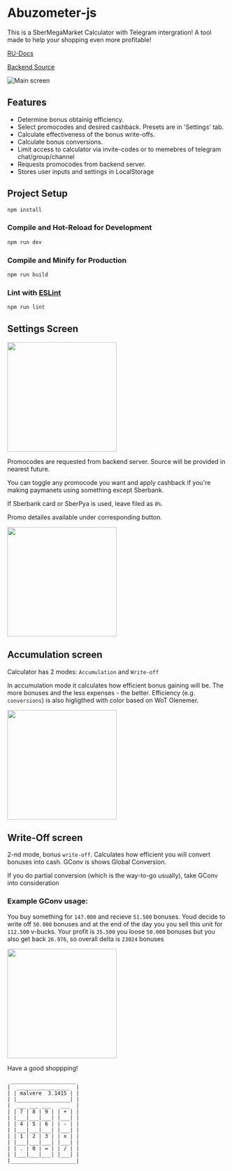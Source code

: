 # Abuzometer-js

This is a SberMegaMarket Calculator with Telegram intergration! A tool made to help your shopping even more profitable!

[RU-Docs](/.github/docs/README-RU.md)

[Backend Source](https://github.com/malvere/Megacalc-backend)

![Main screen](.github/screenshots/1.png)
## Features

- Determine bonus obtainig efficiency.
- Select promocodes and desired cashback. Presets are in 'Settings' tab.
- Calculate effectiveness of the bonus write-offs.
- Calculate bonus conversions.
- Limit access to calculator via invite-codes or to memebres of telegram chat/group/channel
- Requests promocodes from backend server. 
- Stores user inputs and settings in LocalStorage


## Project Setup

```sh
npm install
```

### Compile and Hot-Reload for Development

```sh
npm run dev
```

### Compile and Minify for Production

```sh
npm run build
```

### Lint with [ESLint](https://eslint.org/)

```sh
npm run lint
```
## Settings Screen
[<img src=".github/screenshots/2.png" width="250"/>](.github/screenshots/2.png)

Promocodes are requested from backend server. Source will be provided in nearest future.

You can toggle any promocode you want and apply cashback if you're making paymanets using something except Sberbank. 

If Sberbank card or SberPya is used, leave filed as `0%`.

Promo detailes available under corresponding button.

[<img src=".github/screenshots/3.png" width="250"/>](.github/screenshots/3.png)

## Accumulation screen

Calculator has 2 modes: `Accumulation` and `Write-off`

In accumulation mode it calculates how efficient bonus gaining will be. The more bonuses and the less expenses - the better. Efficiency (e.g. `conversions`) is also higligthed with color based on WoT Olenemer.

[<img src=".github/screenshots/4.png" width="250"/>](.github/screenshots/4.png)

## Write-Off screen

2-nd mode, bonus `write-off`. Calculates how efficient you will convert bonuses into cash. GConv is shows Global Conversion. 

If you do partial conversion (which is the way-to-go usually), take GConv into consideration
### Example GConv usage:

You buy something for `147.000` and recieve `51.500` bonuses. Youd decide to write off `50.000` bonuses and at the end of the day you you sell this unit for `112.500` v-bucks. Your profit is `35.500` you loose `50.000` bonuses but you also get back `26.976`, so overall delta is `23024` bonuses

[<img src=".github/screenshots/5.png" width="250"/>](.github/screenshots/5.png)

Have a good shoppping!

```
 _____________________
|  _________________  |
| | malvere  3.1415 | |
| |_________________| |
|  ___ ___ ___   ___  |
| | 7 | 8 | 9 | | + | |
| |___|___|___| |___| |
| | 4 | 5 | 6 | | - | |
| |___|___|___| |___| |
| | 1 | 2 | 3 | | x | |
| |___|___|___| |___| |
| | . | 0 | = | | / | |
| |___|___|___| |___| |
|_____________________|
```
